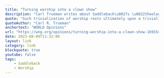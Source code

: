 ```yaml
---
title: "Turning worship into a clown show"
description: "Carl Trueman writes about Saddleback\u0027s \u0022theological problems that go way beyond debates about the nature of Paul’s teaching on eldership.\u0022"
quote: "Such trivialization of worship rests ultimately upon a trivialization of God Himself."
quoteAuthor: "Carl R. Trueman"
anchortext: "WORLD Opinions"
url: "https://wng.org/opinions/turning-worship-into-a-clown-show-1691540989?"
date: 2023-08-09T11:32:00
layout: link
category: link
blockquote: true
youtube: false
tags:
    - Saddleback
    - Worship
---
```

